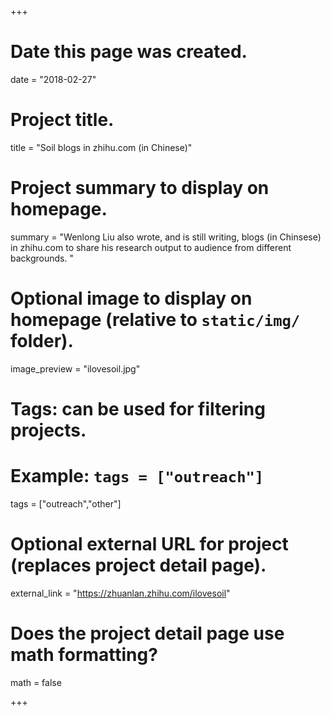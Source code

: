 +++
# Date this page was created.
date = "2018-02-27"

# Project title.
title = "Soil blogs in zhihu.com (in Chinese)"

# Project summary to display on homepage.
summary = "Wenlong Liu also wrote, and is still writing, blogs (in Chinsese) in zhihu.com to share his research output to audience from different backgrounds.  "

# Optional image to display on homepage (relative to `static/img/` folder).
image_preview = "ilovesoil.jpg"

# Tags: can be used for filtering projects.
# Example: `tags = ["outreach"]`
tags = ["outreach","other"]

# Optional external URL for project (replaces project detail page).
external_link = "https://zhuanlan.zhihu.com/ilovesoil"

# Does the project detail page use math formatting?
math = false

+++

